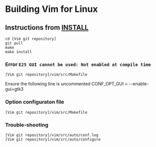 # Building Vim for Linux
## Instructions from [INSTALL](https://github.com/vim/vim/blob/master/src/INSTALL)
    cd [Vim git repository]
    git pull
    make
    make install
### Error `E25 GUI cannot be used: Not enabled at compile time`
    [Vim git repository]/vim/src/Makefile
Ensure the following line is uncommented
    CONF_OPT_GUI = --enable-gui=gtk3
### Option configuraton file
    [Vim git repository]/vim/src/Makefile
### Trouble-shooting
    [Vim git repository]/vim/src/auto/conf.log
    [Vim git repository]/vim/src/auto/configure
